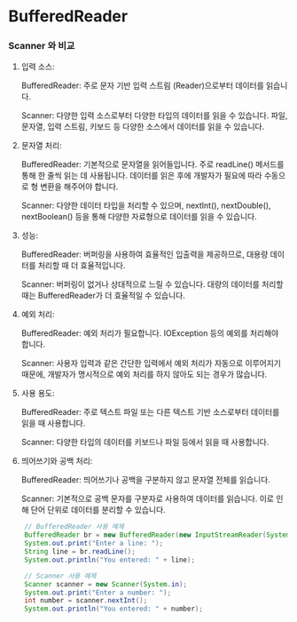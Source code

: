 # BufferedReader

### Scanner 와 비교

1. 입력 소스:

    BufferedReader: 주로 문자 기반 입력 스트림 (Reader)으로부터 데이터를 읽습니다.  

    Scanner: 다양한 입력 소스로부터 다양한 타입의 데이터를 읽을 수 있습니다. 파일, 문자열, 입력 스트림, 키보드 등 다양한 소스에서 데이터를 읽을 수 있습니다.  

2. 문자열 처리:

    BufferedReader: 기본적으로 문자열을 읽어들입니다. 주로 readLine() 메서드를 통해 한 줄씩 읽는 데 사용됩니다. 데이터를 읽은 후에 개발자가 필요에 따라 수동으로 형 변환을 해주어야 합니다.

    Scanner: 다양한 데이터 타입을 처리할 수 있으며, nextInt(), nextDouble(), nextBoolean() 등을 통해 다양한 자료형으로 데이터를 읽을 수 있습니다.

3. 성능:

    BufferedReader: 버퍼링을 사용하여 효율적인 입출력을 제공하므로, 대용량 데이터를 처리할 때 더 효율적입니다.  

    Scanner: 버퍼링이 없거나 상대적으로 느릴 수 있습니다. 대량의 데이터를 처리할 때는 BufferedReader가 더 효율적일 수 있습니다.

4. 예외 처리:

    BufferedReader: 예외 처리가 필요합니다. IOException 등의 예외를 처리해야 합니다.  

    Scanner: 사용자 입력과 같은 간단한 입력에서 예외 처리가 자동으로 이루어지기 때문에, 개발자가 명시적으로 예외 처리를 하지 않아도 되는 경우가 많습니다.

5. 사용 용도:

    BufferedReader: 주로 텍스트 파일 또는 다른 텍스트 기반 소스로부터 데이터를 읽을 때 사용합니다.  

    Scanner: 다양한 타입의 데이터를 키보드나 파일 등에서 읽을 때 사용합니다.

6. 띄어쓰기와 공백 처리:

    BufferedReader: 띄어쓰기나 공백을 구분하지 않고 문자열 전체를 읽습니다.  

    Scanner: 기본적으로 공백 문자를 구분자로 사용하여 데이터를 읽습니다. 이로 인해 단어 단위로 데이터를 분리할 수 있습니다.

```JAVA
    // BufferedReader 사용 예제
    BufferedReader br = new BufferedReader(new InputStreamReader(System.in));
    System.out.print("Enter a line: ");
    String line = br.readLine();
    System.out.println("You entered: " + line);

    // Scanner 사용 예제
    Scanner scanner = new Scanner(System.in);
    System.out.print("Enter a number: ");
    int number = scanner.nextInt();
    System.out.println("You entered: " + number);
```

        